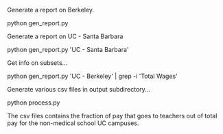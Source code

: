 
Generate a report on Berkeley.

   python gen_report.py 

Generate a report on UC - Santa Barbara

  python gen_report.py 'UC - Santa Barbara'

Get info on subsets...

  python gen_report.py 'UC - Berkeley' | grep -i 'Total Wages'


Generate various csv files in output subdirectory...

 python process.py

The csv files contains the fraction of pay that goes to teachers
out of total pay for the non-medical school UC campuses.

